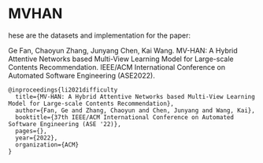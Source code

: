 # MVHAN
hese are the datasets and implementation for the paper:

Ge Fan, Chaoyun Zhang, Junyang Chen, Kai Wang. MV-HAN: A Hybrid Attentive Networks based Multi-View Learning Model for Large-scale Contents Recommendation. IEEE/ACM International Conference on Automated Software Engineering (ASE2022).

```
@inproceedings{li2021difficulty
  title={MV-HAN: A Hybrid Attentive Networks based Multi-View Learning Model for Large-scale Contents Recommendation},
  author={Fan, Ge and Zhang, Chaoyun and Chen, Junyang and Wang, Kai},
  booktitle={37th IEEE/ACM International Conference on Automated Software Engineering (ASE '22)},
  pages={},
  year={2022},
  organization={ACM}
}
```
